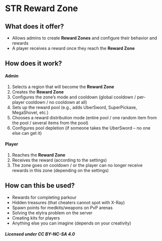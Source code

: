 # STR Reward Zone

## What does it offer?

* Allows admins to create **Reward Zones** and configure their behavior and rewards
* A player receives a reward once they reach the **Reward Zone**

## How does it work?

#### Admin

1. Selects a region that will become the **Reward Zone**
2. Creates the **Reward Zone**
3. Configures the zone’s mode and cooldown (global cooldown / per-player cooldown / no cooldown at all)
4. Sets up the reward pool (e.g., adds UberSword, SuperPickaxe, MegaShovel, etc.)
5. Chooses a reward distribution mode (entire pool / one random item from the pool / several items from the pool)
6. Configures pool depletion (if someone takes the UberSword – no one else can get it)

#### Player

1. Reaches the **Reward Zone**
2. Receives the reward (according to the settings)
3. The zone goes on cooldown / or the player can no longer receive rewards in this zone (depending on the settings)

## How can this be used?

* Rewards for completing parkour
* Hidden treasures (that cheaters cannot spot with X-Ray)
* Spawn points for medkits/weapons on PvP arenas
* Solving the elytra problem on the server
* Creating kits for players
* Anything else you can imagine (depends on your creativity)


##### Licensed under CC BY-NC-SA 4.0